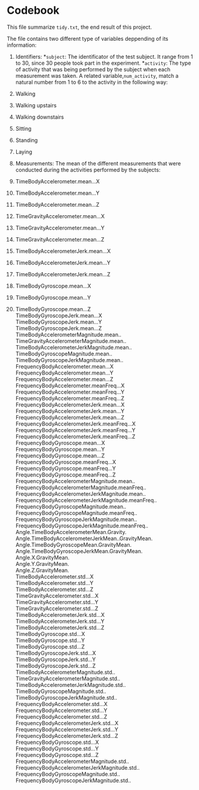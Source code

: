 # Codebook
This file summarize `tidy.txt`, the end result of this project.

The file contains two different type of variables deppending of its information:
1. Identifiers: 
*`subject`: The identificator of the test subject. It range from 1 to 30, since 30 people took part in the experiment.
*`activity`: The type of activity that was being performed by the subject when each measurement was taken. A related variable,`num_activity`, match a natural number from 1 to 6 to the activity in the following way:
  1. Walking
  2. Walking upstairs
  3. Walking downstairs
  4. Sitting
  5. Standing
  6. Laying

2. Measurements: The mean of the different measurements that were conducted during the activities performed by the subjects:
 1. TimeBodyAccelerometer.mean...X
 2. TimeBodyAccelerometer.mean...Y
 3. TimeBodyAccelerometer.mean...Z  
 4. TimeGravityAccelerometer.mean...X     
 5. TimeGravityAccelerometer.mean...Y    
 6. TimeGravityAccelerometer.mean...Z                
 7. TimeBodyAccelerometerJerk.mean...X  
 8. TimeBodyAccelerometerJerk.mean...Y  
 9. TimeBodyAccelerometerJerk.mean...Z                
 10. TimeBodyGyroscope.mean...X         
 11.  TimeBodyGyroscope.mean...Y          
 12.  TimeBodyGyroscope.mean...Z                        
 TimeBodyGyroscopeJerk.mean...X     
 TimeBodyGyroscopeJerk.mean...Y              
 TimeBodyGyroscopeJerk.mean...Z                    
 TimeBodyAccelerometerMagnitude.mean..     
 TimeGravityAccelerometerMagnitude.mean..     
 TimeBodyAccelerometerJerkMagnitude.mean..        
 TimeBodyGyroscopeMagnitude.mean..         
 TimeBodyGyroscopeJerkMagnitude.mean..    
 FrequencyBodyAccelerometer.mean...X               
 FrequencyBodyAccelerometer.mean...Y         
 FrequencyBodyAccelerometer.mean...Z            
 FrequencyBodyAccelerometer.meanFreq...X           
 FrequencyBodyAccelerometer.meanFreq...Y         
 FrequencyBodyAccelerometer.meanFreq...Z           
 FrequencyBodyAccelerometerJerk.mean...X           
 FrequencyBodyAccelerometerJerk.mean...Y        
 FrequencyBodyAccelerometerJerk.mean...Z        
 FrequencyBodyAccelerometerJerk.meanFreq...X      
 FrequencyBodyAccelerometerJerk.meanFreq...Y     
 FrequencyBodyAccelerometerJerk.meanFreq...Z    
 FrequencyBodyGyroscope.mean...X                  
 FrequencyBodyGyroscope.mean...Y                  
 FrequencyBodyGyroscope.mean...Z                 
 FrequencyBodyGyroscope.meanFreq...X              
FrequencyBodyGyroscope.meanFreq...Y              
FrequencyBodyGyroscope.meanFreq...Z             
FrequencyBodyAccelerometerMagnitude.mean..        
FrequencyBodyAccelerometerMagnitude.meanFreq..  
FrequencyBodyAccelerometerJerkMagnitude.mean.. 
FrequencyBodyAccelerometerJerkMagnitude.meanFreq..
FrequencyBodyGyroscopeMagnitude.mean..      
FrequencyBodyGyroscopeMagnitude.meanFreq..        
FrequencyBodyGyroscopeJerkMagnitude.mean..        
FrequencyBodyGyroscopeJerkMagnitude.meanFreq..    
Angle.TimeBodyAccelerometerMean.Gravity.         
Angle.TimeBodyAccelerometerJerkMean..GravityMean.
Angle.TimeBodyGyroscopeMean.GravityMean.      
Angle.TimeBodyGyroscopeJerkMean.GravityMean.    
Angle.X.GravityMean.                               
Angle.Y.GravityMean.                         
Angle.Z.GravityMean.                           
TimeBodyAccelerometer.std...X                     
TimeBodyAccelerometer.std...Y           
TimeBodyAccelerometer.std...Z                 
TimeGravityAccelerometer.std...X                  
TimeGravityAccelerometer.std...Y           
TimeGravityAccelerometer.std...Z               
TimeBodyAccelerometerJerk.std...X                 
TimeBodyAccelerometerJerk.std...Y             
TimeBodyAccelerometerJerk.std...Z               
TimeBodyGyroscope.std...X                     
TimeBodyGyroscope.std...Y                   
TimeBodyGyroscope.std...Z                     
TimeBodyGyroscopeJerk.std...X                     
TimeBodyGyroscopeJerk.std...Y                 
TimeBodyGyroscopeJerk.std...Z                     
TimeBodyAccelerometerMagnitude.std..              
TimeGravityAccelerometerMagnitude.std..     
TimeBodyAccelerometerJerkMagnitude.std..         
TimeBodyGyroscopeMagnitude.std..                  
TimeBodyGyroscopeJerkMagnitude.std..           
FrequencyBodyAccelerometer.std...X                
FrequencyBodyAccelerometer.std...Y                
FrequencyBodyAccelerometer.std...Z         
FrequencyBodyAccelerometerJerk.std...X            
FrequencyBodyAccelerometerJerk.std...Y            
FrequencyBodyAccelerometerJerk.std...Z       
FrequencyBodyGyroscope.std...X                    
FrequencyBodyGyroscope.std...Y                    
FrequencyBodyGyroscope.std...Z                
FrequencyBodyAccelerometerMagnitude.std..        
FrequencyBodyAccelerometerJerkMagnitude.std..     
FrequencyBodyGyroscopeMagnitude.std..        
FrequencyBodyGyroscopeJerkMagnitude.std..         
